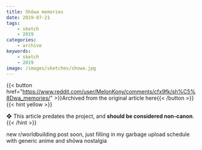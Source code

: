 ```yaml
---
title: Shōwa memories
date: 2019-07-21
tags:
    - sketch
    - 2019
categories:
    - archive
keywords:
    - sketch
    - 2019
image: /images/sketches/showa.jpg
---
```

{{< button href="https://www.reddit.com/user/MelonKony/comments/cfx9fk/sh%C5%8Dwa_memories/" >}}Archived from the original article here{{< /button >}}
{{< hint yellow >}}

❖ This article predates the project, and **should be considered non-canon**.
{{< /hint >}}

new r/worldbuilding post soon, just filling in my garbage upload schedule with generic anime and shōwa nostalgia
